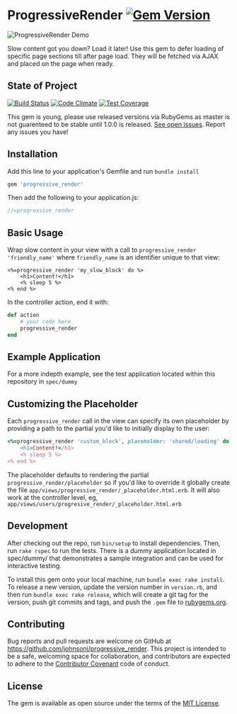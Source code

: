 # ProgressiveRender [![Gem Version](https://badge.fury.io/rb/progressive_render.svg)](http://badge.fury.io/rb/progressive_render)

![ProgressiveRender Demo](http://g.recordit.co/s4EYYte2sC.gif) 

Slow content got you down? Load it later! Use this gem to defer loading of specific page sections till after page load. They will be fetched via AJAX and placed on the page when ready.

## State of Project
[![Build Status](https://travis-ci.org/johnsonj/progressive_render.svg?branch=master)](https://travis-ci.org/johnsonj/progressive_render) [![Code Climate](https://codeclimate.com/github/johnsonj/progressive_load/badges/gpa.svg)](https://codeclimate.com/github/johnsonj/progressive_load) [![Test Coverage](https://codeclimate.com/github/johnsonj/progressive_load/badges/coverage.svg)](https://codeclimate.com/github/johnsonj/progressive_load/coverage)

This gem is young, please use released versions via RubyGems as master is not guarenteed to be stable until 1.0.0 is released. [See open issues](https://github.com/johnsonj/progressive_render/issues). Report any issues you have!

## Installation

Add this line to your application's Gemfile and run `bundle install`

```ruby
gem 'progressive_render'
```

Then add the following to your application.js:

```javascript
//=progressive_render
```

## Basic Usage

Wrap slow content in your view with a call to `progressive_render 'friendly_name'` where `friendly_name` is an identifier unique to that view:

```erb
<%=progressive_render 'my_slow_block' do %>
	<h1>Content!</h1>
	<% sleep 5 %>
<% end %>
```

In the controller action, end it with:

```ruby
def action
    # your code here
    progressive_render
end
```

## Example Application

For a more indepth example, see the test application located within this repository in `spec/dummy`

## Customizing the Placeholder

Each `progressive_render` call in the view can specify its own placeholder by providing a path to the partial you'd like to initially display to the user:

```ruby
<%=progressive_render 'custom_block', placeholder: 'shared/loading' do %>
	<h1>Content!</h1>
	<% sleep 5 %>
<% end %>
```

The placeholder defaults to rendering the partial `progressive_render/placeholder` so if you'd like to override it globally create the file `app/views/progressive_render/_placeholder.html.erb`. It will also work at the controller level, eg, `app/views/users/progresive_render/_placeholder.html.erb`

## Development

After checking out the repo, run `bin/setup` to install dependencies. Then, run `rake rspec` to run the tests. There is a dummy application located in spec/dummy/ that demonstrates a sample integration and can be used for interactive testing.

To install this gem onto your local machine, run `bundle exec rake install`. To release a new version, update the version number in `version.rb`, and then run `bundle exec rake release`, which will create a git tag for the version, push git commits and tags, and push the `.gem` file to [rubygems.org](https://rubygems.org).

## Contributing

Bug reports and pull requests are welcome on GitHub at https://github.com/johnsonj/progressive_render. This project is intended to be a safe, welcoming space for collaboration, and contributors are expected to adhere to the [Contributor Covenant](http://contributor-covenant.org) code of conduct.

## License

The gem is available as open source under the terms of the [MIT License](http://opensource.org/licenses/MIT).
